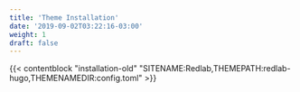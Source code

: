```yaml
---
title: 'Theme Installation'
date: '2019-09-02T03:22:16-03:00'
weight: 1
draft: false
---
```


{{< contentblock "installation-old" "SITENAME:Redlab,THEMEPATH:redlab-hugo,THEMENAMEDIR:config.toml" >}}
